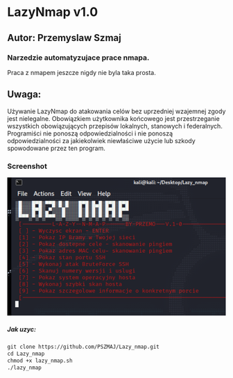 # LazyNmap v1.0
## Autor: Przemyslaw Szmaj
### Narzedzie automatyzujace prace nmapa.

Praca z nmapem jeszcze nigdy nie byla taka prosta.

## Uwaga:
Używanie LazyNmap do atakowania celów bez uprzedniej wzajemnej zgody jest nielegalne. Obowiązkiem użytkownika końcowego jest przestrzeganie wszystkich obowiązujących przepisów lokalnych, stanowych i federalnych. Programiści nie ponoszą odpowiedzialności i nie ponoszą odpowiedzialności za jakiekolwiek niewłaściwe użycie lub szkody spowodowane przez ten program.

### Screenshot
![Alt text](https://raw.githubusercontent.com/PSZMAJ/Lazy_nmap/main/lazy_nmap.PNG "LazyNmap")


##### Jak uzyc:
```
git clone https://github.com/PSZMAJ/Lazy_nmap.git
cd Lazy_nmap
chmod +x lazy_nmap.sh
./lazy_nmap
```



